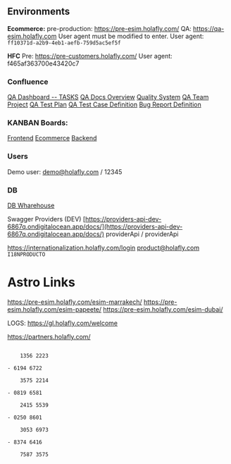 
## **Environments**

**Ecommerce:**
pre-production: https://pre-esim.holafly.com/
QA: https://qa-esim.holafly.com 
User agent must be modified to enter.
User agent: `ff10371d-a2b9-4eb1-aefb-759d5ac5ef5f`

**HFC**
Pre: https://pre-customers.holafly.com/
User agent: f465af363700e43420c7


### **Confluence**
[QA Dashboard -- TASKS](https://holaflyers.atlassian.net/jira/dashboards/10019)
[QA Docs Overview](https://holaflyers.atlassian.net/wiki/spaces/QA/overview)
[Quality System](https://holaflyers.atlassian.net/wiki/spaces/QA/pages/77431121/Quality_System_v1)
[QA Team Project](https://holaflyers.atlassian.net/wiki/spaces/QA/pages/54722576/QA+Team+Project+IT)
[QA Test Plan](https://holaflyers.atlassian.net/wiki/spaces/QA/pages/118521873/QA+Test+Plan+definition)
[QA Test Case Definition](https://holaflyers.atlassian.net/wiki/spaces/QA/pages/118390821/QA+Test+Cases+definition)
[Bug Report Definition](https://holaflyers.atlassian.net/wiki/spaces/QA/pages/118358070/Bug+Report+definiton)

### **KANBAN Boards:**
[Frontend](https://holaflyers.atlassian.net/jira/software/c/projects/ITD/boards/33)
[Ecommerce](https://holaflyers.atlassian.net/jira/software/c/projects/ITD/boards/72)
[Backend](https://holaflyers.atlassian.net/jira/software/c/projects/ITD/boards/73)

### **Users**
Demo user: demo@holafly.com / 12345

### **DB**
[DB Wharehouse](https://console.cloud.google.com/sql/instances/uservices--pre-warehouse-pg-pre--cloudsql--eplx/studio?inv=1&invt=Abo3OA&project=hly--usvc--pre--a8)

Swagger Providers (DEV) [https://providers-api-dev-6867q.ondigitalocean.app/docs/](https://providers-api-dev-6867q.ondigitalocean.app/docs/)
providerApi / providerApi

https://internationalization.holafly.com/login
product@holafly.com
`I18NPRODUCTO`


# Astro Links
https://pre-esim.holafly.com/esim-marrakech/
https://pre-esim.holafly.com/esim-papeete/
https://pre-esim.holafly.com/esim-dubai/

LOGS:
https://gl.holafly.com/welcome


https://partners.holafly.com/


```- 6545 8063
    
    1356 2223
    
- 6194 6722
    
    3575 2214
    
- 0819 6581
    
    2415 5539
    
- 0250 8601
    
    3053 6973
    
- 8374 6416
    
    7587 3575
```